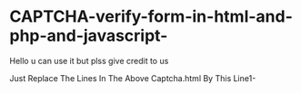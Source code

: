 # CAPTCHA-verify-form-in-html-and-php-and-javascript-
Hello u can use it but plss give credit to us


Just Replace The Lines In The Above Captcha.html By This 
Line1- 

